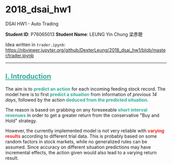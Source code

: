 # 2018_dsai_hw1
DSAI HW1 - Auto Trading

<strong>Student ID</strong>: P76065013
<strong>Student Name</strong>: LEUNG Yin Chung 梁彥聰

Idea written in <code>trader.ipynb</code>:
https://nbviewer.jupyter.org/github/DexterLeung/2018_dsai_hw1/blob/master/trader.ipynb

<hr>
<h2 style="color: #33aa99; text-decoration: underline">I. Introduction</h2>
<p>
    The aim is to <strong style="color: #33aa99">predict an action</strong> for each incoming feeding stock record. The model here is to first <strong style="color: #33aa99">predict a situation</strong> from information of <em>previous 14 days</em>, followed by the action <strong style="color: #33aa99">deduced from the predicted situation</strong>.
</p><p>
    The reason is based on grabbing on any foreseeable <strong style="color: #33aa99">short interval revenues</strong> in order to get a greater return from the conservative "Buy and Hold" strategy.
</p><p>
    However, the currently implemented model is not very reliable with <strong style="color: #ee2822">varying results</strong> according to different trial data. This is probably based on some random factors in stock markets, while no generalized rules can be assumed. Since accuracy on different situation predictions may have incremental effects, the action given would also lead to a varying return result.
</p>

